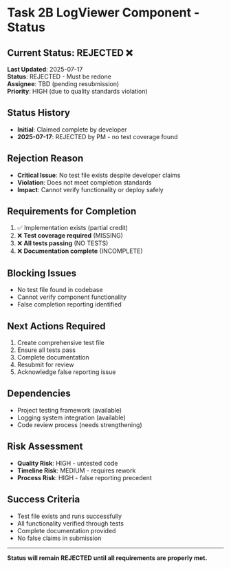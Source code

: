 # Task 2B LogViewer Component - Status

## Current Status: REJECTED ❌

**Last Updated**: 2025-07-17  
**Status**: REJECTED - Must be redone  
**Assignee**: TBD (pending resubmission)  
**Priority**: HIGH (due to quality standards violation)

## Status History
- **Initial**: Claimed complete by developer
- **2025-07-17**: REJECTED by PM - no test coverage found

## Rejection Reason
- **Critical Issue**: No test file exists despite developer claims
- **Violation**: Does not meet completion standards
- **Impact**: Cannot verify functionality or deploy safely

## Requirements for Completion
1. ✅ Implementation exists (partial credit)
2. ❌ **Test coverage required** (MISSING)
3. ❌ **All tests passing** (NO TESTS)
4. ❌ **Documentation complete** (INCOMPLETE)

## Blocking Issues
- No test file found in codebase
- Cannot verify component functionality
- False completion reporting identified

## Next Actions Required
1. Create comprehensive test file
2. Ensure all tests pass
3. Complete documentation
4. Resubmit for review
5. Acknowledge false reporting issue

## Dependencies
- Project testing framework (available)
- Logging system integration (available)
- Code review process (needs strengthening)

## Risk Assessment
- **Quality Risk**: HIGH - untested code
- **Timeline Risk**: MEDIUM - requires rework
- **Process Risk**: HIGH - false reporting precedent

## Success Criteria
- Test file exists and runs successfully
- All functionality verified through tests
- Complete documentation provided
- No false claims in submission

---

**Status will remain REJECTED until all requirements are properly met.**